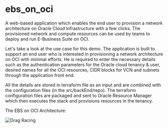 # ebs_on_oci

A web-based application which enables the end user to provision a network architecture on Oracle Cloud Infrastructure with a few clicks. The provisioned network and compute resources can be used by teams to deploy and run E-Business Suite on OCI.

Let's take a look at the use case for this demo. The application is built to support an end user who is interested in provisioning a network architecture on OCI with minimal efforts. He is required to enter the necessary details such as the authentication parameters for the Oracle cloud tenancy & user, desired names for all the OCI resources, CIDR blocks for VCN and subnets through the application front end.

All the details are stored in terraform file as an input and are combined with the configuration files (in the src/backEnd/repo). The terraform configuration files are packaged and sent to Oracle Resource Manager which then executes the stack and provisions resources in the tenancy.

The EBS on OCI Architecture:

![Drag Racing](Dragster.jpg)
